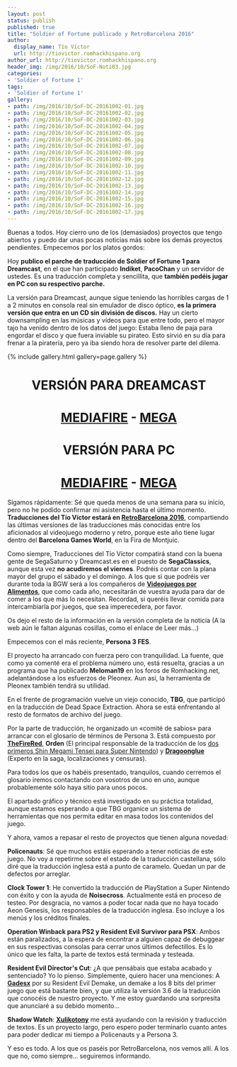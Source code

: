 ```yaml
---
layout: post
status: publish
published: true
title: "Soldier of Fortune publicado y RetroBarcelona 2016"
author:
  display_name: Tío Víctor
  url: http://tiovictor.romhackhispano.org
author_url: http://tiovictor.romhackhispano.org
header_img: /img/2016/10/SoF-Noti03.jpg
categories:
- 'Soldier of Fortune 1'
tags:
- 'Soldier of Fortune 1'
gallery:
- path: /img/2016/10/SoF-DC-20161002-01.jpg
- path: /img/2016/10/SoF-DC-20161002-02.jpg
- path: /img/2016/10/SoF-DC-20161002-03.jpg
- path: /img/2016/10/SoF-DC-20161002-04.jpg
- path: /img/2016/10/SoF-DC-20161002-05.jpg
- path: /img/2016/10/SoF-DC-20161002-06.jpg
- path: /img/2016/10/SoF-DC-20161002-07.jpg
- path: /img/2016/10/SoF-DC-20161002-08.jpg
- path: /img/2016/10/SoF-DC-20161002-09.jpg
- path: /img/2016/10/SoF-DC-20161002-10.jpg
- path: /img/2016/10/SoF-DC-20161002-11.jpg
- path: /img/2016/10/SoF-DC-20161002-12.jpg
- path: /img/2016/10/SoF-DC-20161002-13.jpg
- path: /img/2016/10/SoF-DC-20161002-14.jpg
- path: /img/2016/10/SoF-DC-20161002-15.jpg
- path: /img/2016/10/SoF-DC-20161002-16.jpg
- path: /img/2016/10/SoF-DC-20161002-17.jpg
---
```


Buenas a todos. Hoy cierro uno de los (demasiados) proyectos que tengo abiertos y puedo dar unas pocas noticias 
más sobre los demás proyectos pendientes. Empecemos por los platos gordos:

Hoy **publico el parche de traducción de Soldier of Fortune 1 para Dreamcast**, en el que han participado 
**Indiket**, **PacoChan** y un servidor de ustedes. Es una traducción completa y sencillita, que **también 
podéis jugar en PC con su respectivo parche.**

La versión para Dreamcast, aunque sigue teniendo las horribles cargas de 1 a 2 minutos en consola real sin
emulador de disco óptico, **es la primera versión que entra en un CD sin división de discos.** Hay un cierto 
downsampling en las músicas y vídeos para que entre todo, pero el mayor tajo ha venido dentro de los datos 
del juego: Estaba lleno de paja para engordar el disco y que fuera inviable su pirateo. Esto sirvió en su día 
para frenar a la piratería, pero ya iba siendo hora de resolver parte del dilema.

{% include gallery.html gallery=page.gallery %}

<h1 style="text-align: center;"><strong>VERSIÓN PARA DREAMCAST</strong></h1>

<h1 style="text-align: center;"><strong><a href="http://www.mediafire.com/file/dfb8hczbqmmy4dm/SoldierOfFortuneDC-V10.7z">MEDIAFIRE</a> - <a href="
https://mega.nz/#!dQsy1IbA!GAhiN4XWzxATwqT02jpSegRNqodBa3Az-RZv2sIDBcI">MEGA</a></strong></h1>

<h1 style="text-align: center;"><strong>VERSIÓN PARA PC</strong></h1>

<h1 style="text-align: center;"><strong><a href="http://www.mediafire.com/file/dymrq0fdy3fpcd3/SoldierOfFortunePC-V10.7z">MEDIAFIRE</a> - <a href="
https://mega.nz/#!gRNFFBCZ!ikvJdDWDhf-MI2lk8lsIMDfahXx6ul9qzyi8_CXoNxo">MEGA</a></strong></h1>

Sigamos rápidamente: Sé que queda menos de una semana para su inicio, pero no he podido confirmar mi asistencia 
hasta el último momento. <strong>Traducciones del Tío Víctor estará en <a href="http://www.retrobarcelona.org/informacion/">RetroBarcelona 2016</a></strong>, 
compartiendo las últimas versiones de las traducciones más conocidas entre los aficionados al videojuego moderno 
y retro, porque este año tiene lugar dentro del **Barcelona Games World**, en la Fira de Montjuic.

Como siempre, Traducciones del Tío Víctor compatirá stand con la buena gente de SegaSaturno y Dreamcast.es en el 
puesto de **SegaClassics**, aunque esta vez **no acudiremos el viernes**. Podréis contar con la plana mayor del 
grupo el sábado y el domingo. A los que si que podréis ver durante toda la BGW será a los compañeros de 
<a href="http://videojuegosporalimentos.org/"><strong>Videojuegos por Alimentos</strong></a>, que como cada año, 
necesitarán de vuestra ayuda para dar de comer a los que más lo necesitan. Recordad, si queréis llevar comida para 
intercambiarla por juegos, que sea imperecedera, por favor.

Os dejo el resto de la información en la versión completa de la noticia (A la web aún le faltan algunas cosillas, 
como el enlace de Leer más...)

<!--more-->

Empecemos con el más reciente, **Persona 3 FES**.

El proyecto ha arrancado con fuerza pero con tranquilidad. 
La fuente, que como ya comenté era el problema número uno, está resuelta, gracias a un programa que ha publicado
**Meloman19** en los foros de Romhacking.net, adelantándose a los esfuerzos de Pleonex. Aun así, la herramienta 
de Pleonex también tendrá su utilidad.

En el frente de programación vuelve un viejo conocido, **TBG**, que participó en la traducción de Dead Space 
Extraction. Ahora se está enfrentando al resto de formatos de archivo del juego.

Por la parte de traducción, he organizado un «comité de sabios» para arrancar con el glosario de términos de 
Persona 3. Está compuesto por <a href="http://aegis.romhackhispano.org/"><strong>TheFireRed</strong></a>, **Orden** (El principal responsable de la traducción de los 
<a href="http://www.romhacking.net/community/1869/">dos primeros Shin Megami Tensei para Super Nintendo</a>)
y <a href="https://twitter.com/Dragoonglue"><strong>Dragoonglue</strong></a> (Experto en la saga, localizaciones y censuras).

Para todos los que os habéis presentado, tranquilos, cuando cerremos el glosario iremos contactando con vosotros 
de uno en uno, aunque probablemente sólo haya sitio para unos pocos.

El apartado gráfico y técnico está investigado en su práctica totalidad, aunque estamos esperando a que TBG 
organice un sistema de herramientas que nos permita editar en masa todos los contenidos del juego.

Y ahora, vamos a repasar el resto de proyectos que tienen alguna novedad:

**Policenauts**: Sé que muchos estáis esperando a tener noticias de este juego. No voy a repetirme sobre el 
estado de la traducción castellana, sólo diré que la traducción inglesa está a punto de caramelo. Quedan un par 
de defectos por arreglar.

**Clock Tower 1**: He convertido la traducción de PlayStation a Super Nintendo con éxito y con la ayuda de 
**Noisecross**. Actualmente está en proceso de testeo. Por desgracia, no vamos a poder tocar nada que no haya 
tocado Aeon Genesis, los responsables de la traducción inglesa. Eso incluye a los menús y los créditos finales.

**Operation Winback para PS2 y Resident Evil Survivor para PSX**: Ambos están paralizados, a la espera de encontrar 
a alguien capaz de debuggear en sus respectivas consolas para cerrar unos últimos defectillos. Es lo único que les 
falta, la parte de textos está terminada y testeada.

**Resident Evil Director's Cut**: ¿A que pensábais que estaba acabado y sentenciado? Yo lo pienso. Simplemente, 
quiero hacer una menciones: A <a href="http://gadesxscene.blogspot.com.es/"><strong>Gadesx</strong></a> por su Resident Evil 
Demake, un demake a los 8 bits del primer juego que está bastante bien, y que utiliza la versión 3.6 de la 
traducción que conocéis de nuestro proyecto. Y me estoy guardando una sorpresita que anunciaré a su debido 
momento...

**Shadow Watch**: <a href="http://traduccionesxt.blogspot.com.es/"><strong>Xulikotony</strong></a> me está 
ayudando con la revisión y traducción de textos. Es un proyecto largo, pero espero poder terminarlo cuanto 
antes para poder dedicar mi tiempo a Policenauts y a Persona 3.

Y eso es todo. A los que os paséis por RetroBarcelona, nos vemos allí. A los que no, como siempre... seguiremos informando.
